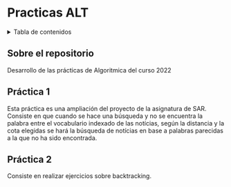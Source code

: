 # Practicas ALT

<details>
  <summary>Tabla de contenidos</summary>
  <ol>
    <li><a href="#sobre-el-repositorio">Sobre el repositorio</a></li>
    <li><a href="#práctica-1">Práctica 1</a></li>
    <li><a href="#práctica-2">Práctica 2</a></li>
  </ol>
</details>

## Sobre el repositorio
Desarrollo de las prácticas de Algoritmica del curso 2022

## Práctica 1
Esta práctica es una ampliación del proyecto de la asignatura de SAR. 
Consiste en que cuando se hace una búsqueda y no se encuentra la palabra entre el vocabulario indexado de las notícias, 
según la distancia y la cota elegidas se hará la búsqueda de notícias en base a palabras parecidas a la que no ha sido encontrada.

## Práctica 2
Consiste en realizar ejercicios sobre backtracking.
